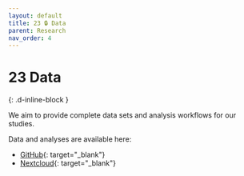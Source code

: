 ```yaml
---
layout: default
title: 23 🔒 Data
parent: Research
nav_order: 4
---
```


# 23 Data
{: .d-inline-block }

We aim to provide complete data sets and analysis workflows for our studies.

Data and analyses are available here:

- [GitHub](https://github.com/orgs/digital-work-lab/repositories){: target="_blank"}
- [Nextcloud](https://nc-2272638881871040784.nextcloud-ionos.com/index.php/apps/files/?dir=/20-research/23_data&fileid=88094){: target="_blank"}
